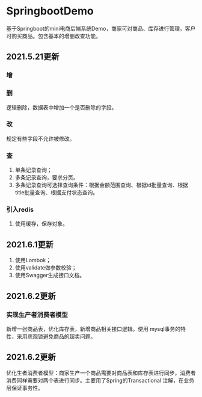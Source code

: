# SpringbootDemo
基于Springboot的mini电商后端系统Demo，商家可对商品、库存进行管理，客户可购买商品。包含基本的增删改查功能。
## 2021.5.21更新
### 增
### 删
逻辑删除，数据表中增加一个是否删除的字段。
### 改
规定有些字段不允许被修改。
### 查
1. 单条记录查询；
2. 多条记录查询，要求分页。
3. 多条记录查询可选择查询条件：根据金额范围查询、根据id批量查询、根据title批量查询、根据支付状态查询。
### 引入redis
1. 使用缓存，保存对象。
## 2021.6.1更新
1. 使用Lombok；
2. 使用validate做参数校验；
3. 使用Swagger生成接口文档。
## 2021.6.2更新
### 实现生产者消费者模型
新增一张商品表，优化库存表，新增商品相关接口逻辑。使用 mysql事务的特性，采用悲观锁避免商品的超卖问题。
## 2021.6.2更新
优化生者消费者模型：商家生产一个商品需要对商品表和库存表进行同步，消费者消费同样需要对两个表进行同步。主要用了Spring的Transactional
注解，在业务层保证事务性。